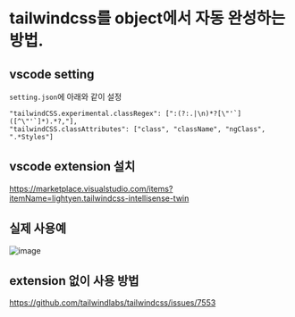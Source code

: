 # tailwindcss를 object에서 자동 완성하는 방법.

## vscode setting
`setting.json`에 아래와 같이 설정
```
"tailwindCSS.experimental.classRegex": [":(?:.|\n)*?[\"'`]([^\"'`]*).*?,"],
"tailwindCSS.classAttributes": ["class", "className", "ngClass", ".*Styles"]
```

## vscode extension 설치
https://marketplace.visualstudio.com/items?itemName=lightyen.tailwindcss-intellisense-twin

## 실제 사용예
![image](https://user-images.githubusercontent.com/43377349/236605055-44b0b7a5-2d5c-42bf-94a9-58ac2ede4e45.png)


## extension 없이 사용 방법
https://github.com/tailwindlabs/tailwindcss/issues/7553
